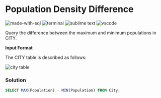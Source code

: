 # Population Density Difference
![made-with-sql](https://img.shields.io/badge/Made%20with-SQL-007396.svg)
![terminal](https://img.shields.io/badge/Windows%20Terminal-4D4D4D?logo=windows%20terminal&logoColor=white)
![sublime text](https://img.shields.io/badge/sublime_text-%23575757.svg?logo=sublime-text&logoColor=important)
![vscode](https://img.shields.io/badge/Visual_Studio_Code-0078D4?logo=visual%20studio%20code&logoColor=white)

Query the difference between the maximum and minimum populations in CITY.

**Input Format**

The CITY table is described as follows:

![city table](https://s3.amazonaws.com/hr-challenge-images/8137/1449729804-f21d187d0f-CITY.jpg)

### Solution
```sql
SELECT MAX(Population) - MIN(Population) FROM City;
```
